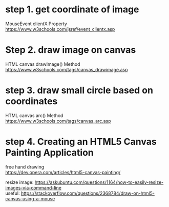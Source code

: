 # step 1. get coordinate of image   
MouseEvent clientX Property    
https://www.w3schools.com/jsref/event_clientx.asp    

# Step 2. draw image on canvas    
HTML canvas drawImage() Method   
https://www.w3schools.com/tags/canvas_drawimage.asp   

# step 3. draw small circle based on coordinates     
HTML canvas arc() Method   
https://www.w3schools.com/tags/canvas_arc.asp   

# step 4. Creating an HTML5 Canvas Painting Application   
free hand drawing   
https://dev.opera.com/articles/html5-canvas-painting/   

resize image: https://askubuntu.com/questions/1164/how-to-easily-resize-images-via-command-line    
useful: https://stackoverflow.com/questions/2368784/draw-on-html5-canvas-using-a-mouse     
